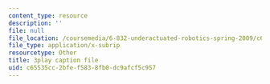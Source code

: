 ```yaml
---
content_type: resource
description: ''
file: null
file_location: /coursemedia/6-832-underactuated-robotics-spring-2009/c65535cc2bfef5838fb0dc9afcf5c957_qtmmwILxVR4.srt
file_type: application/x-subrip
resourcetype: Other
title: 3play caption file
uid: c65535cc-2bfe-f583-8fb0-dc9afcf5c957
---
```

